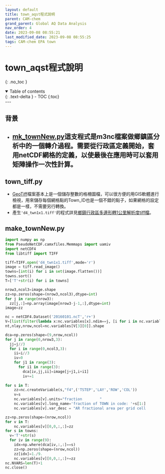 ```yaml
---
layout: default
title: town_aqst程式說明
parent: CAM-chem
grand_parent: Global AQ Data Analysis
nav_order: 4
date: 2023-09-08 08:55:21
last_modified_date: 2023-09-08 08:55:25
tags: CAM-chem EPA town
---
```


# town_aqst程式說明
{: .no_toc }

<details open markdown="block">
  <summary>
    Table of contents
  </summary>
  {: .text-delta }
- TOC
{:toc}
</details>
---

## 背景

- [mk_townNew.py][2]這支程式是m3nc檔案做鄉鎮區分析中的一個轉介過程。需要從行政區定義開始，套用netCDF網格的定義，以使最後在應用時可以套用矩陣操作一次性計算。
  - 

## town_tiff.py

- [GeoTiff][geotiff]檔案基本上是一個儲存整數的格柵圖檔，可以很方便的用GIS軟體進行檢視，用來儲存每個網格點的Town_ID也是一個不錯的點子，如果網格的設定都是一樣，不需要另行轉換。
- 產生`'d4_twn1x1.tiff'`的程式詳見[鄉鎮行政區多邊形轉1公里解析度tiff檔](../../../utilities/GIS/nc2gtiff.md)。

## make_townNew.py


```python
import numpy as np
from PseudoNetCDF.camxfiles.Memmaps import uamiv
import netCDF4
from libtiff import TIFF

tiff=TIFF.open('d4_twn1x1.tiff',mode='r')
image = tiff.read_image()
towns=[int(i) for i in set(image.flatten())]
towns.sort()
T=['T'+str(i) for i in towns]

nrow3,ncol3=image.shape
zz=np.zeros(shape=(nrow3,ncol3),dtype=int)
for j in range(nrow3):
  zz[j,:]=np.array(image[nrow3-j-1,:],dtype=int)
image=zz

nc = netCDF4.Dataset('20160101.ncT','r+')
V=[list(filter(lambda x:nc.variables[x].ndim==j, [i for i in nc.variables])) for j in [1,2,3,4]]
nt,nlay,nrow,ncol=nc.variables[V[3][0]].shape

dca=np.zeros(shape=(9,nrow,ncol))
for j in range(0,nrow3,3):
  jj=j//3
  for i in range(0,ncol3,3):
    ii=i//3
    iv=0
    for j1 in range(3):
      for i1 in range(3):
        dca[iv,jj,ii]=image[j+j1,i+i1]
        iv+=1
    
for s in T:
    zz=nc.createVariable(s,"f4",('TSTEP','LAY','ROW','COL'))
    v=s
    nc.variables[v].units="fraction        "
    nc.variables[v].long_name='fraction of TOWN in code: '+s[1:]
    nc.variables[v].var_desc = "AR fractional area per grid cell                                                "

zz=np.zeros(shape=(nrow,ncol))
for v in T:
    nc.variables[v][0,0,:,:]=zz
for s in towns:
  v='T'+str(s)
  for iv in range(9):
    idx=np.where(dca[iv,:,:]==s)
    zz=np.zeros(shape=(nrow,ncol))
    zz[idx]=1./9.
    nc.variables[v][0,0,:,:]+=zz
nc.NVARS=len(T)+1
nc.close()
```

```python
```
```python
```
```python
```
```python
```
```python
```
```python
```
```python
```
```python
```


[2]: https://github.com/sinotec2/Focus-on-Air-Quality/blob/main/AQana/GAQuality/NCAR_ACOM/CAM_pys/mk_townNew.py "mk_townNew.py"
[town_aqstEnew.csv]: https://github.com/sinotec2/Focus-on-Air-Quality/blob/main/AQana/GAQuality/NCAR_ACOM/CAM_pys/town_aqstEnew.csv "鄉鎮區與測站編號的對照表"
[geotiff]: https://sinotec2.github.io/Focus-on-Air-Quality/utilities/GIS/GeoTiff/ "python解析GeoTiff檔"